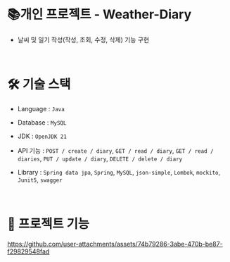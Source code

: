 # 📚개인 프로젝트 - Weather-Diary
- 날씨 및 일기 작성(작성, 조회, 수정, 삭제) 기능 구현

  <br>

# 🛠️ 기술 스택
- Language : `Java`
- Database : `MySQL`
- JDK : `OpenJDK 21`
- API 기능 : `POST / create / diary`, `GET / read / diary`, `GET / read / diaries`, `PUT / update / diary`, `DELETE / delete / diary`
- Library : `Spring data jpa`, `Spring`, `MySQL`, `json-simple`, `Lombok`, `mockito`, `Junit5`, `swagger`

  <br>

# 👀 프로젝트 기능

https://github.com/user-attachments/assets/74b79286-3abe-470b-be87-f29829548fad
